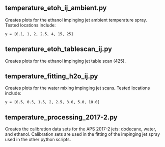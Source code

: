 ## temperature_etoh_ij_ambient.py
Creates plots for the ethanol impinging jet ambient temperature spray. Tested locations include: 

`y = [0.1, 1, 2, 2.5, 4, 15, 25]`

## temperature_etoh_tablescan_ij.py
Creates plots for the ethanol impinging jet table scan (425). 

## temperature_fitting_h2o_ij.py
Creates plots for the water mixing impinging jet scans. Tested locations include:

`y = [0.5, 0.5, 1.5, 2, 2.5, 3.0, 5.0, 10.0]`

## temperature_processing_2017-2.py
Creates the calibration data sets for the APS 2017-2 jets: dodecane, water, and ethanol. Calibration sets are used in the fitting of the impinging jet spray used in the other python scripts.
